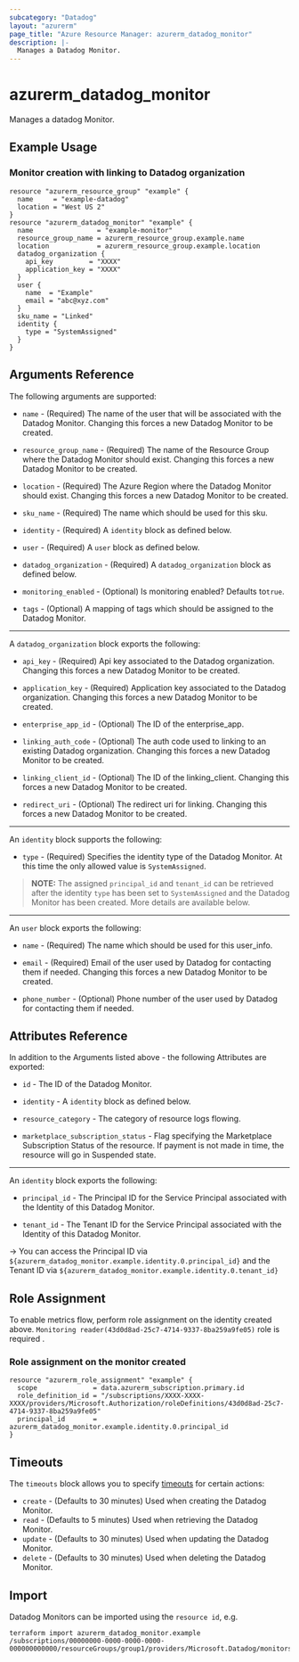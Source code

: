 ```yaml
---
subcategory: "Datadog"
layout: "azurerm"
page_title: "Azure Resource Manager: azurerm_datadog_monitor"
description: |-
  Manages a Datadog Monitor.
---
```


# azurerm_datadog_monitor

Manages a datadog Monitor.

## Example Usage

###  Monitor creation with linking to Datadog organization
```hcl
resource "azurerm_resource_group" "example" {
  name     = "example-datadog"
  location = "West US 2"
}
resource "azurerm_datadog_monitor" "example" {
  name                = "example-monitor"
  resource_group_name = azurerm_resource_group.example.name
  location            = azurerm_resource_group.example.location
  datadog_organization {
    api_key         = "XXXX"
    application_key = "XXXX"
  }
  user {
    name  = "Example"
    email = "abc@xyz.com"
  }
  sku_name = "Linked"
  identity {
    type = "SystemAssigned"
  }
}
```

## Arguments Reference

The following arguments are supported:

* `name` - (Required) The name of the user that will be associated with the Datadog Monitor. Changing this forces a new Datadog Monitor to be created.

* `resource_group_name` - (Required) The name of the Resource Group where the Datadog Monitor should exist. Changing this forces a new Datadog Monitor to be created.

* `location` - (Required) The Azure Region where the Datadog Monitor should exist. Changing this forces a new Datadog Monitor to be created.

* `sku_name` - (Required) The name which should be used for this sku.

* `identity` - (Required) A `identity` block as defined below.

* `user` - (Required) A `user` block as defined below.

* `datadog_organization` - (Required) A `datadog_organization` block as defined below.

* `monitoring_enabled` - (Optional) Is monitoring enabled? Defaults to`true`.

* `tags` - (Optional) A mapping of tags which should be assigned to the Datadog Monitor.

---

A `datadog_organization` block exports the following:

* `api_key` - (Required) Api key associated to the Datadog organization. Changing this forces a new Datadog Monitor to be created.

* `application_key` - (Required) Application key associated to the Datadog organization. Changing this forces a new Datadog Monitor to be created.

* `enterprise_app_id` - (Optional) The ID of the enterprise_app.

* `linking_auth_code` - (Optional) The auth code used to linking to an existing Datadog organization. Changing this forces a new Datadog Monitor to be created.

* `linking_client_id` - (Optional) The ID of the linking_client. Changing this forces a new Datadog Monitor to be created.

* `redirect_uri` - (Optional) The redirect uri for linking. Changing this forces a new Datadog Monitor to be created.

---

An `identity` block supports the following:

* `type` - (Required) Specifies the identity type of the Datadog Monitor. At this time the only allowed value is `SystemAssigned`.

> **NOTE:** The assigned `principal_id` and `tenant_id` can be retrieved after the identity `type` has been set to `SystemAssigned` and the Datadog Monitor has been created. More details are available below.
---

An `user` block exports the following:

* `name` - (Required) The name which should be used for this user_info.

* `email` - (Required) Email of the user used by Datadog for contacting them if needed. Changing this forces a new Datadog Monitor to be created.

* `phone_number` - (Optional) Phone number of the user used by Datadog for contacting them if needed.

## Attributes Reference

In addition to the Arguments listed above - the following Attributes are exported:

* `id` - The ID of the Datadog Monitor.

* `identity` - A `identity` block as defined below.

* `resource_category` - The category of resource logs flowing.

* `marketplace_subscription_status` - Flag specifying the Marketplace Subscription Status of the resource. If payment is not made in time, the resource will go in Suspended state.

---

An `identity` block exports the following:

* `principal_id` - The Principal ID for the Service Principal associated with the Identity of this Datadog Monitor.

* `tenant_id` - The Tenant ID for the Service Principal associated with the Identity of this Datadog Monitor.

-> You can access the Principal ID via `${azurerm_datadog_monitor.example.identity.0.principal_id}` and the Tenant ID via `${azurerm_datadog_monitor.example.identity.0.tenant_id}`

## Role Assignment

To enable metrics flow, perform role assignment on the identity created above. `Monitoring reader(43d0d8ad-25c7-4714-9337-8ba259a9fe05)` role is required .

### Role assignment on the monitor created
```hcl
resource "azurerm_role_assignment" "example" {
  scope              = data.azurerm_subscription.primary.id
  role_definition_id = "/subscriptions/XXXX-XXXX-XXXX/providers/Microsoft.Authorization/roleDefinitions/43d0d8ad-25c7-4714-9337-8ba259a9fe05"
  principal_id       = azurerm_datadog_monitor.example.identity.0.principal_id
}
```
## Timeouts

The `timeouts` block allows you to specify [timeouts](https://www.terraform.io/docs/configuration/resources.html#timeouts) for certain actions:

* `create` - (Defaults to 30 minutes) Used when creating the Datadog Monitor.
* `read` - (Defaults to 5 minutes) Used when retrieving the Datadog Monitor.
* `update` - (Defaults to 30 minutes) Used when updating the Datadog Monitor.
* `delete` - (Defaults to 30 minutes) Used when deleting the Datadog Monitor.

## Import

Datadog Monitors can be imported using the `resource id`, e.g.

```shell
terraform import azurerm_datadog_monitor.example /subscriptions/00000000-0000-0000-0000-000000000000/resourceGroups/group1/providers/Microsoft.Datadog/monitors/monitor1
```
